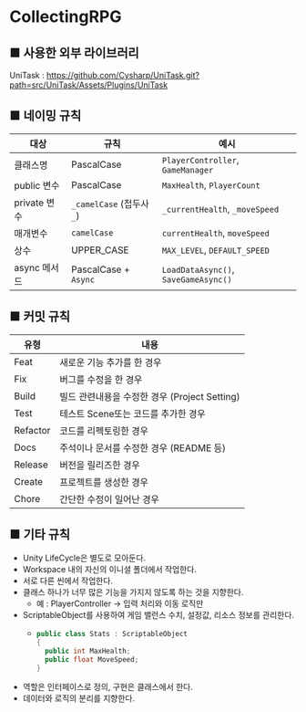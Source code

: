 # CollectingRPG

## ■ 사용한 외부 라이브러리

UniTask : https://github.com/Cysharp/UniTask.git?path=src/UniTask/Assets/Plugins/UniTask


## ■ 네이밍 규칙
| 대상 | 규칙 | 예시 |
|------|------|------|
| 클래스명 | PascalCase | `PlayerController`, `GameManager` |
| public 변수 | PascalCase | `MaxHealth`, `PlayerCount` |
| private 변수 | `_camelCase` (접두사 `_`) | `_currentHealth`, `_moveSpeed` |
| 매개변수 | `camelCase` | `currentHealth`, `moveSpeed` |
| 상수 | UPPER_CASE | `MAX_LEVEL`, `DEFAULT_SPEED` |
| async 메서드 | PascalCase + `Async` | `LoadDataAsync()`, `SaveGameAsync()` |


## ■ 커밋 규칙

|유형|내용|
|-|-|
|Feat|새로운 기능 추가를 한 경우|
|Fix|버그를 수정을 한 경우|
|Build|빌드 관련내용을 수정한 경우 (Project Setting)|
|Test|테스트 Scene또는 코드를 추가한 경우|
|Refactor|코드를 리펙토링한 경우|
|Docs|주석이나 문서를 수정한 경우 (README 등)|
|Release|버전을 릴리즈한 경우|
|Create|프로젝트를 생성한 경우|
|Chore|간단한 수정이 일어난 경우|

## ■ 기타 규칙

- Unity LifeCycle은 별도로 모아둔다.
- Workspace 내의 자신의 이니셜 폴더에서 작업한다.
- 서로 다른 씬에서 작업한다.
- 클래스 하나가 너무 많은 기능을 가지지 않도록 하는 것을 지향한다.
  - 예 : PlayerController → 입력 처리와 이동 로직만
- ScriptableObject를 사용하여 게임 밸런스 수치, 설정값, 리소스 정보를 관리한다.
  - ```cs
    public class Stats : ScriptableObject
    {
      public int MaxHealth;
      public float MoveSpeed;
    }
    ```
- 역할은 인터페이스로 정의, 구현은 클래스에서 한다.
- 데이터와 로직의 분리를 지향한다.
